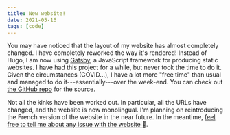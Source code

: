 ```yaml
---
title: New website!
date: 2021-05-16
tags: [code]
---
```


You may have noticed that the layout of my website has almost completely changed.
I have completely reworked the way it's rendered!
Instead of Hugo, I am now using [Gatsby](https://www.gatsbyjs.com/), a JavaScript framework for producing static websites.
I have had this project for a while, but never took the time to do it.
Given the circumstances (COVID...), I have a lot more "free time" than usual and managed to do it---essentially---over the week-end.
You can check out [the GitHub repo](https://github.com/nidrissi/nidrissi) for the source.

Not all the kinks have been worked out.
In particular, all the URLs have changed, and the website is now monolingual.
I'm planning on reintroducing the French version of the website in the near future.
In the meantime, [feel free to tell me about any issue with the website 🙂](https://github.com/nidrissi/nidrissi/issues).
